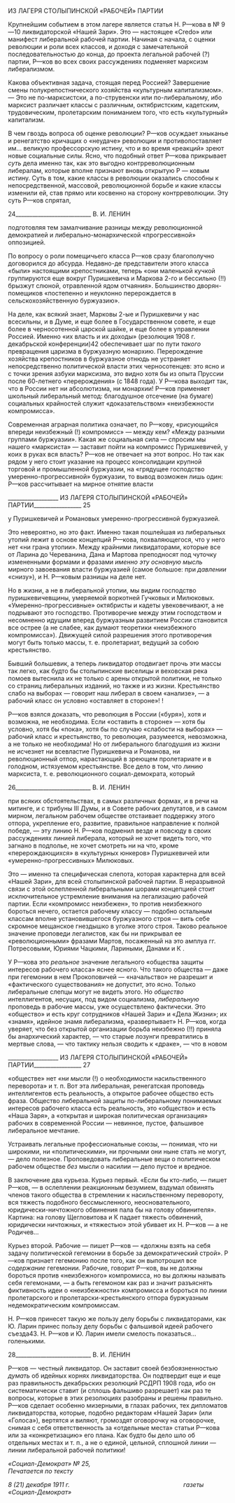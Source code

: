 ИЗ ЛАГЕРЯ СТОЛЫПИНСКОЙ «РАБОЧЕЙ» ПАРТИИ

Крупнейшим событием в этом лагере является статья Η. Ρ—кова в № 9—10 ликви­даторской «Нашей Зари». Это — настоящее «Credo» или манифест либеральной рабо­чей партии. Начиная с начала, с оценки революции и роли всех классов, и доходя с за­мечательной последовательностью до конца, до проекта легальной рабочей (?) партии, Ρ—ков во всех своих рассуждениях подменяет марксизм либерализмом.

Какова объективная задача, стоящая перед Россией? Завершение смены полукрепо­стнического хозяйства «культурным капитализмом». — Это не по-марксистски, а по-струвенски или по-либеральному, ибо марксист различает классы с различным, октяб­ристским, кадетским, трудовическим, пролетарским пониманием того, что есть «куль­турный» капитализм.

В чем гвоздь вопроса об оценке революции? Ρ—ков осуждает хныканье и ренегатст­во кричащих о «неудаче» революции и противопоставляет им... великую профессор­скую истину, что и во время «реакций» зреют новые социальные силы. Ясно, что по­добный ответ Ρ—кова прикрывает _суть_ дела именно так, как это выгодно контррево­люционным либералам, которые вполне признают вновь открытую Ρ — ковым истину. Суть в том, какие классы в революции оказались способны к непосредственной, массо­вой, революционной борьбе и какие классы изменили ей, став прямо или косвенно на сторону контрреволюции. Эту суть Ρ—ков спрятал,

  

24___________________________ В. И. ЛЕНИН

подготовляя тем замалчивание разницы между революционной демократией и либе­рально-монархической «прогрессивной» оппозицией.

По вопросу о роли помещичьего класса Ρ—ков сразу благополучно договорился до абсурда. Недавно-де представители этого класса «были» настоящими крепостниками, теперь «они маленькой кучкой группируются еще вокруг Пуришкевича и Маркова 2-го и бессильно (!!) брызжут слюной, отравленной ядом отчаяния». Большинство дворян-помещиков «постепенно и неуклонно перерождается в сельскохозяйственную буржуа­зию».

На деле, как всякий знает, Марковы 2-ые и Пуришкевичи у нас всесильны, и в Думе, и еще более в Государственном совете, и еще более в черносотенной царской шайке, и еще более в управлении Россией. Именно «их власть и их доходы» (резолюция 1908 г. декабрьской конференции)42 обеспечивает шаг по пути _такого_ превращения царизма в буржуазную монархию. Перерождение хозяйства крепостников в буржуазное отнюдь не устраняет непосредственно политической власти этих черносотенцев: это ясно и с точки зрения азбуки марксизма, это видно хотя бы из опыта Пруссии после 60-летнего «перерождения» (с 1848 года). У Ρ—кова выходит так, что в России нет ни абсолютиз­ма, ни монархии! Ρ—ков применяет школьный либеральный метод: благодушное отсе­чение (на бумаге) социальных крайностей служит «доказательством» «неизбежности компромисса».

Современная аграрная политика означает, по Ρ—кову, «рисующийся впереди неиз­бежный (!) компромисс» — между кем? «Между разными группами буржуазии». Какая же социальная сила — спросим мы нашего «марксиста» — заставит пойти на компро­мисс Пуришкевичей, у коих в руках вся власть? Ρ—ков не отвечает на этот вопрос. Но так как рядом у него стоит указание на процесс консолидации крупной торговой и про­мышленной буржуазии, на «грядущее господство умеренно-прогрессивной» буржуа­зии, то вывод возможен лишь один: Ρ—ков рассчитывает на мирное отнятие власти

  

__________________ ИЗ ЛАГЕРЯ СТОЛЫПИНСКОЙ «РАБОЧЕЙ» ПАРТИИ_________________ 25

у Пуришкевичей и Романовых умеренно-прогрессивной буржуазией.

Это невероятно, но это факт. Именно такая пошлейшая из либеральных утопий ле­жит в основе концепций Ρ—кова, похваляющегося, что у него нет «ни грана утопии». Между крайними ликвидаторами, которые все от Ларина до Череванина, Дана и Мар­това преподносят под чуточку измененными формами и фразами _именно эту основную_ _мысль_ мирного завоевания власти буржуазией (самое большое: при _давлении_ «снизу»), и Η. Ρ—ковым разницы на деле нет.

Но в жизни, а не в либеральной утопии, мы видим господство пуришкевичевщины, умеряемой воркотней Гучковых и Милюковых. «Умеренно-прогрессивные» октябри­сты и кадеты увековечивают, а не подрывают это господство. Противоречие между этим господством и несомненно идущим вперед буржуазным развитием России стано­вится все острее (а не слабее, как думают теоретики «неизбежного компромисса»). Движущей силой разрешения этого противоречия могут быть только массы, т. е. проле­тариат, ведущий за собою крестьянство.

Бывший большевик, а теперь ликвидатор отодвигает прочь эти массы так легко, как будто бы столыпинские виселицы и веховская река помоев вытеснила их не только с арены открытой политики, не только со страниц либеральных изданий, но также и из жизни. Крестьянство слабо на выборах — говорит наш либерал в своем «анализе», — а рабочий класс он условно «оставляет в стороне»! !

Ρ—ков взялся доказать, что революция в России («буря»), хотя и возможна, не необ­ходима. Если «оставить в стороне» — хотя бы условно, хотя бы «пока», хотя бы по случаю «слабости на выборах» — рабочий класс и крестьянство, то революция, разуме­ется, невозможна, а не только не необходима! Но от либерального благодушия из жиз­ни не исчезнет ни всевластие Пуришкевича и Романова, ни революционный отпор, на­растающий в зреющем пролетариате и в голодном, истязуемом крестьянстве. Все дело в том, что _линию_ марксиста, т. е. революционного социал-демократа, который

  

26___________________________ В. И. ЛЕНИН

при всяких обстоятельствах, в самых различных формах, и в речи на митинге, и с три­буны III Думы, и в Совете рабочих депутатов, и в самом мирном, легальном рабочем обществе отстаивает поддержку этого отпора, укрепление его, развитие, правильное направление к полной победе, — эту линию Η. Ρ—ков подменил везде и повсюду в своих рассуждениях линией либерала, который не хочет видеть того, что загнано в подполье, не хочет смотреть ни на что, кроме «перерождающихся» в «культурных юн­керов» Пуришкевичей или «умеренно-прогрессивных» Милюковых.

Это — именно та специфическая слепота, которая характерна для всей «Нашей За­ри», для всей столыпинской рабочей партии. В неразрывной связи с этой ослепленной либеральными шорами концепцией стоит исключительное устремление внимания на легализацию рабочей партии. Если «компромисс неизбежен», то против неизбежного бороться нечего, остается рабочему классу — подобно остальным классам вполне уста­новившегося буржуазного строя — вить себе скромное мещанское гнездышко в уголке этого строя. Таково реальное значение проповеди легалистов, как бы ни прикрывал ее «революционными» фразами Мартов, посаженный на это амплуа гг. Потресовыми, Юриями Чацкими, Лариными, Данами и К .

У Ρ—кова это _реальное_ значение легального «общества защиты интересов рабочего класса» яснее ясного. Что такого общества — даже при гегемонии в нем Прокоповичей — «начальство» не разрешит и «фактического существования» не допустит, это ясно. Только либеральные слепцы могут не видеть этого. Но _общество_ интеллигентов, не­сущих, под видом социализма, _либеральную_ проповедь в рабочие массы, уже осуществ­лено фактически. Это «общество» и есть круг сотрудников «Нашей Зари» и «Дела Жизни»; их «знамя», идейное знамя либерализма, «развертывает» Η. Ρ—ков, когда уве­ряет, что без открытой организации борьба неизбежно (!!) приняла бы анархический характер, — что старые лозунги превратились в мертвые слова, — что тактику нельзя сводить к «драке», — что в новом

  

__________________ ИЗ ЛАГЕРЯ СТОЛЫПИНСКОЙ «РАБОЧЕЙ» ПАРТИИ_________________ 27

«обществе» нет _«ни мысли_ (!) о необходимости насильственного переворота» и т. п. Вот эта либеральная, ренегатская проповедь интеллигентов есть реальность, а открытое ра­бочее общество есть фраза. Общество либеральной защиты по-либеральному понимае­мых интересов рабочего класса есть реальность, это «общество» и есть «Наша Заря», а «открытая и широкая политическая организация» рабочих в современной России — не­винное, пустое, фальшивое либеральное мечтание.

Устраивать легальные профессиональные союзы, — понимая, что ни широкими, ни «политическими», ни прочными они ныне стать не могут, — дело полезное. Пропове­довать либеральные вещи о политическом рабочем обществе _без_ мысли о насилии — дело пустое и вредное.

В заключение два курьеза. Курьез первый. «Если бы кто-либо, — пишет Ρ—ков, — в ослеплении реакционным безумием, вздумал обвинять членов такого общества в стремлении к насильственному перевороту, вся тяжесть подобного бессмысленного, неосновательного, юридически-ничтожного обвинения пала бы на голову обвинителя». Картина: на голову Щегловитова и К падает тяжесть обвинений, юридически ничтож­ных, и «тяжестью» этой убивает их Η. Ρ—ков — а не Родичев...

Курьез второй. Рабочие — пишет Ρ—ков — «должны взять на себя задачу политиче­ской гегемонии в борьбе за демократический строй». Ρ—ков признает гегемонию после того, как он выпотрошил все _содержание_ гегемонии. Рабочие, говорит Ρ—ков, вы не должны бороться против «неизбежного» компромисса, но вы должны называть себя гегемонами, — а быть гегемоном как раз и значит разъяснять фиктивность идеи о «не­избежности» компромисса и бороться по линии пролетарского и пролетарски-крестьянского отпора буржуазным недемократическим компромиссам.

Η. Ρ—ков принесет такую же пользу делу борьбы с ликвидаторами, как Ю. Ларин принес пользу делу борьбы с фальшивой идеей рабочего съезда43. Η. Ρ—ков и Ю. Ла­рин имели смелость показаться... голенькими.

  

28___________________________ В. И. ЛЕНИН

Ρ—ков — честный ликвидатор. Он заставит своей безбоязненностью _думать_ об идей­ных корнях ликвидаторства. Он подтвердит еще и еще раз правильность декабрьских резолюций РСДРП 1908 года, ибо он систематически ставит (и сплошь фальшиво раз­решает) как раз те вопросы, которые в этих резолюциях разобраны и решены правиль­но. Ρ—ков сделает особенно мизерными, в глазах рабочих, тех дипломатов ликвида­торства, которые, подобно редакторам «Нашей Зари» (или «Голоса»), вертятся и виля­ют, громоздят оговорочку на оговорочке, снимая с себя ответственность за «отдельные места» статьи Ρ—кова или за «конкретизацию» его плана. Как будто бы дело шло об отдельных местах и т. п., а не о единой, цельной, сплошной линии — линии либераль­ной рабочей политики!

_«Социал-Демократ» № 25,                                                                 Печатается по тексту_

_8 (21) декабря 1911 г.                                                                  газеты «Социал-Демократ»_